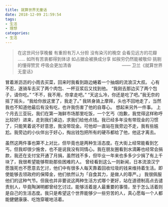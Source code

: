 ```yaml
---
title: 就算世界无童话
date: 2018-12-09 21:59:54
tags:
- 生活
- 理想
categories:
- 生活
---
```

> 在这世间分享晚餐 
> 有重担有万人分担 
> 没有染污的晚空 
> 会看见远方的花瓣
> ......
> 如所有苦衷都得到体谅 
> 如占据会被换成分享 
> 如挨穷仍然能被敬仰 
> 挑剔的懂得赞赏 
> 呼吸会更加清香
> &nbsp;&nbsp;&nbsp;&nbsp;&nbsp;&nbsp;&nbsp;&nbsp;&nbsp;&nbsp;&nbsp;&nbsp;&nbsp;&nbsp;&nbsp;&nbsp;&nbsp;&nbsp;&nbsp;&nbsp;&nbsp;&nbsp;&nbsp;&nbsp;&nbsp;&nbsp;&nbsp;&nbsp;&nbsp;&nbsp;&nbsp;&nbsp;&nbsp;&nbsp;&nbsp;&nbsp;&nbsp;&nbsp;&nbsp;&nbsp;—— 卫兰《就算世界无童话》

冒着淅沥沥的小雨去买菜，回来时我看到路边蜷着一个抽烟的流浪汉大叔。
心有不忍，遂骑车去买了两个肉包、一杯豆浆后又找到他。
“我刚去那边买了两个包子，请你吃。”
“不不，我不用，你拿走吧。”
“天这么冷，你还是吃了吧。”我无奈的摇了摇头，“我给你放这里了，我走了。”
我转身骑上摩拜，头也不回地走了，当然我也不知道他最后有没有吃，也许我伤害了他的自尊心。
想起来另外一件事。
上个月去三亚玩，我们在第一海鲜市场那里吃饭，一个乞丐（抱歉，我觉得这样称呼比较好）进来，走到我们桌边，求我们给他点钱。我已经多年没有带现金的习惯了，只能笑着说不好意思，我没带现金。可他却一直站在我旁边不走，我有些尴尬。我旁边的小伙伴出于好心，掏出钱包把所有的硬币都给了他，他这才离去。
<!-- more -->
虽然这两件事也算不上对比，但毕竟也是两种生活态度。在大街上经常能看到乞丐，但我却很少施舍，也不是说我没有同情心。我在朋友圈看到水滴筹也经常会捐款，我还在支付宝开通了月捐，虽然钱不多，但毕业一年来也多多少少捐了有上千块了，我很希望能够帮助那些困难的人。
曾经看到这么一则新闻，日本流浪汉宁愿饿死也不愿意去乞讨，他们中有很多人每天靠着回收垃圾的钱来维持着生活。即使能够去领政府的保障金，他们依然认为「自食其力，是做人的尊严。」
我很佩服他们的这种气节。但我也并非要说这两种生活方式哪个更好，站在道德制高点去谴责别人，毕竟陶渊明都曾经乞讨过。能够活着是人最重要的事情，至于怎么活着则是自己的生活态度。我只是希望这个世界能够少一些穷苦的人，真心愿每一个人都能健健康康、吃饱穿暖地活着。






